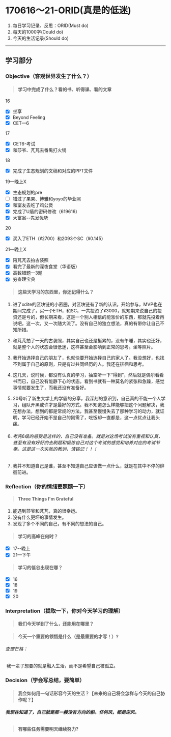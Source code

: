 # 170616～21-ORID(真是的低迷)

1. 每日学习记录、反思：ORID(Must do)
2. 每天的1000字(Could do)
3. 今天的生活记录(Should do)

------

## 学习部分

### Objective（客观世界发生了什么？）

> #### 学习中完成了什么？看的书、听得课、看的文章

16

- [x] 坐享
- [x] Beyond Feeling
- [x] CET—6

17

- [x] CET6-考试
- [x] 和莎爷、芃芃去番禺打火锅

18

- [x] 完成了生态规划的文稿和对应的PPT文件

19—晚上X

- [x] 生态规划的pre
- [ ] 错过了果果、博雅和yoyo的毕业照
- [x] 和室友去吃了鸡公煲
- [x] 完成了U盾的密码修改（619616）
- [x] 大富翁--先发优势

20

- [x] 买入了ETH（¥2700）和2093个SC（¥0.145）

21—晚上X

- [x] 陪芃芃去拍古装照
- [x] 看完了最新的深夜食堂（华语版）
- [x] 高数错题—3题
- [x] 穷查理宝典

> #### 这些天学习的东西里，你还记得什么？

1. 进了xdite的区块链的小密圈，对区块链有了新的认识。开始参与，MVP也在期间完成了，买一个ETH，和SC，一共投资了¥3000，就短期来说自己的投资还是亏的，但长期来看，这是一个别人相信的能涨价的东西，那就先投着再说吧。这一次，又一次随大流了。没有自己的独立想法，真的有带你让自己不知所措。

2. 和芃芃拍了一天的古装照，其实自己也还是挺累的，没有午睡，其实也还好，就是整个人的状态会很低迷，这样甚至会影响到正常的思考。坐等照片。

3. 我开始选择自己的朋友了，也就快要开始选择自己的家人了。我没想好，也找不到属于自己的原则，只是有过共同经历的人。我还在徘徊和思考。

4. 这几天，说时候，都没有认真的学习，抽空听一下“得到”，然后就是偶尔看看书而已，自己没有能静下心的状态。看到书就有一种莫名的紧张和急躁，感觉事情就要发生了，而我还没有准备好。

5. 20号听了新生大学上的学霸的分享，我深刻的意识到，自己真的不能一个人学习，组队开黑或许才是最好的方式。我不知道怎么样能够把这个问题解决，我在想办法，想到的都是常规的方法，我甚至慢慢失去了那种学习的动力，就证明，学习已经开始不是自己的刚需了，吃饭却一直都是，这一点优点让我头痛。

6. ###### 考完6级的感受是这样的，自己没有准备。就是对这场考试没有重视和认真，甚至有没有好好的去刷题和锻炼自己对这个考试的感觉和培养对应的考试节奏。这是这一次失败的教训，请铭记！！！

7. 我并不知道自己是谁，甚至不知道自己应该做一点什么，就是在其中不停的徘徊前进。

### Reflection（你的情绪要照顾一下）

> #### Three Things I'm Grateful

1. 能遇到莎爷和芃芃，真的很幸运。
2. 没有什么更坏的事情发生。
3. 发现了多个不同的自己，有不同的想法的自己。

> #### 学习的高峰在何时？

- [x] 17--晚上
- [x] 21—下午

> #### 学习的低谷出现在哪？

- [x] 16
- [x] 18
- [x] 19
- [x] 20

### Interpretation（提取一下，你对今天学习的理解）

> #### 我们今天学到了什么，还能用在哪里？



> #### 今天一个重要的领悟是什么（是最重要的才写！）?

###### 查理芒格：

​	我一辈子想要的就是融入生活，而不是希望自己被孤立。

### Decision（学会写总结，要简单）

> #### 我会如何用一句话形容今天的生活？【未来的自己将会怎样与今天的自己协作呢？】

###### **我现在知道了，自己就是那一艘没有方向的船。任何风，都是逆风。**

> #### 有哪些任务需要明天继续努力?

